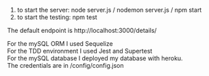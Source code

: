 1. to start the server: node server.js  /  nodemon server.js / npm start <br/>
2. to start the testing: npm test <br/>

The default endpoint is http://localhost:3000/details/ <br/>

For the mySQL ORM I used Sequelize <br/>
For the TDD environment I used Jest and Supertest <br/>
For the mySQL database I deployed my database with heroku. <br/> The credentials are in /config/config.json
